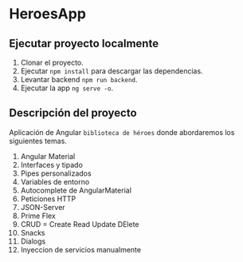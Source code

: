 
# HeroesApp

## Ejecutar proyecto localmente

1. Clonar el proyecto.
2. Ejecutar ```npm install``` para descargar las dependencias.
3. Levantar backend ```npm run backend```.
4. Ejecutar la app ```ng serve -o```.

## Descripción del proyecto

Aplicación de Angular ```biblioteca de héroes``` donde abordaremos los siguientes temas.

  1. Angular Material
  2. Interfaces y tipado
  3. Pipes personalizados
  4. Variables de entorno
  5. Autocomplete de AngularMaterial
  6. Peticiones HTTP
  7. JSON-Server
  8. Prime Flex
  9. CRUD = Create Read Update DElete
  10. Snacks
  11. Dialogs
  12. Inyeccion de servicios manualmente


